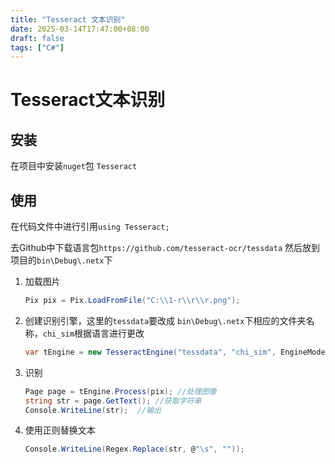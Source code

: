 ```yaml
---
title: "Tesseract 文本识别"
date: 2025-03-14T17:47:00+08:00
draft: false
tags: ["C#"]
---
```

# Tesseract文本识别

## 安装

在项目中安装`nuget`包 `Tesseract`

## 使用

在代码文件中进行引用`using Tesseract;`

去Github中下载语言包`https://github.com/tesseract-ocr/tessdata` 然后放到项目的`bin\Debug\.netx`下

1. 加载图片

   ```cs
   Pix pix = Pix.LoadFromFile("C:\\1-r\\r\\r.png");
   ```

2. 创建识别引擎，这里的`tessdata`要改成 `bin\Debug\.netx`下相应的文件夹名称，`chi_sim`根据语言进行更改

   ```cs
   var tEngine = new TesseractEngine("tessdata", "chi_sim", EngineMode.Default);
   ```

3. 识别

   ```cs
   Page page = tEngine.Process(pix); //处理图像
   string str = page.GetText(); //获取字符串
   Console.WriteLine(str);	//输出
   ```

4. 使用正则替换文本

   ```cs
   Console.WriteLine(Regex.Replace(str, @"\s", ""));
   ```

   